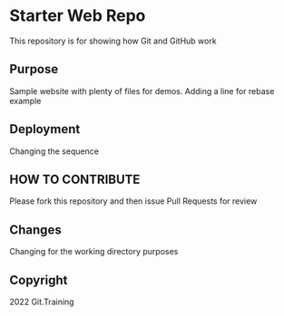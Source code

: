 # Starter Web Repo

This repository is for showing how Git and GitHub work

## Purpose

Sample website with plenty of files for demos. Adding a line for rebase example

## Deployment

Changing the sequence 

## HOW TO CONTRIBUTE

Please fork this repository and then issue Pull Requests for review

## Changes

Changing for the working directory purposes

## Copyright

2022 Git.Training

